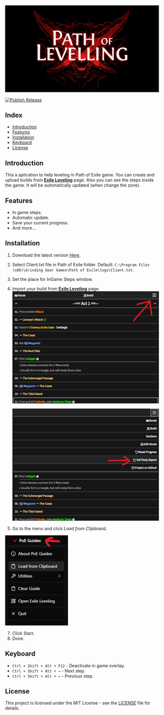 ![alt text](/.github/images/banner.png)

[![Publish Release](https://github.com/Kazte/path-of-levelling/actions/workflows/main.yml/badge.svg)](https://github.com/Kazte/path-of-levelling/actions/workflows/main.yml)

<h2>Index</h2>

- [Introduction](#introduction)
- [Features](#features)
- [Installation](#installation)
- [Keyboard](#keyboard)
- [License](#license)

## Introduction

This a aplication to help leveling in Path of Exile game. You can create and upload builds from **[Exile Leveling](https://heartofphos.github.io/exile-leveling/)** page. Also you can see the steps inside the game. It will be automatically updated (when change the zone).

## Features

- In game steps.
- Automatic update.
- Save your current progress.
- And more...

## Installation

1. Download the latest version [Here](https://github.com/Kazte/path-of-levelling/releases).
2. Select Client.txt file in Path of Exile folder. Default: `C:\Program Files (x86)\Grinding Gear Games\Path of Exile\logs\Client.txt`.
3. Set the place for InGame Steps window.
4. Import your build from **[Exile Leveling](https://heartofphos.github.io/exile-leveling/)** page.
   ![Guide_01](/.github/images/image.png)

   ![Guide_02](/.github/images/image-1.png)

5. Go to the menu and click _Load from Clipboard_.

![Guide_03](/.github/images/image-2.png)

7. Click Start.
8. Done.

## Keyboard

- `Ctrl + Shift + Alt + F12` - Deactivate in game overlay.
- `Ctrl + Shift + Alt + →` - Next step.
- `Ctrl + Shift + Alt + ←` - Previous step.

## License

This project is licensed under the MIT License - see the [LICENSE](LICENSE) file for details.
